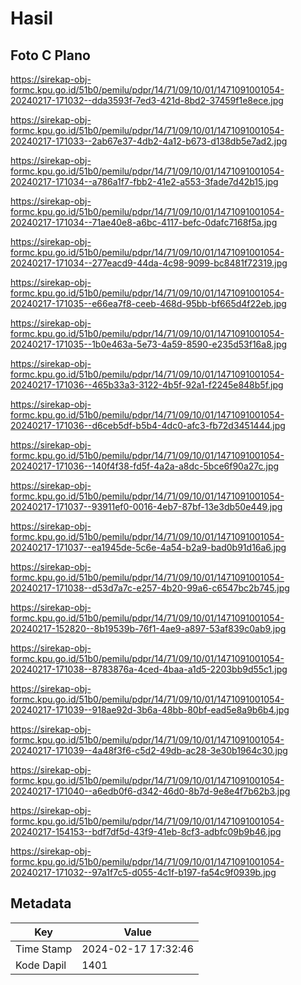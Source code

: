 # Hasil

## Foto C Plano

https://sirekap-obj-formc.kpu.go.id/51b0/pemilu/pdpr/14/71/09/10/01/1471091001054-20240217-171032--dda3593f-7ed3-421d-8bd2-37459f1e8ece.jpg

https://sirekap-obj-formc.kpu.go.id/51b0/pemilu/pdpr/14/71/09/10/01/1471091001054-20240217-171033--2ab67e37-4db2-4a12-b673-d138db5e7ad2.jpg

https://sirekap-obj-formc.kpu.go.id/51b0/pemilu/pdpr/14/71/09/10/01/1471091001054-20240217-171034--a786a1f7-fbb2-41e2-a553-3fade7d42b15.jpg

https://sirekap-obj-formc.kpu.go.id/51b0/pemilu/pdpr/14/71/09/10/01/1471091001054-20240217-171034--71ae40e8-a6bc-4117-befc-0dafc7168f5a.jpg

https://sirekap-obj-formc.kpu.go.id/51b0/pemilu/pdpr/14/71/09/10/01/1471091001054-20240217-171034--277eacd9-44da-4c98-9099-bc8481f72319.jpg

https://sirekap-obj-formc.kpu.go.id/51b0/pemilu/pdpr/14/71/09/10/01/1471091001054-20240217-171035--e66ea7f8-ceeb-468d-95bb-bf665d4f22eb.jpg

https://sirekap-obj-formc.kpu.go.id/51b0/pemilu/pdpr/14/71/09/10/01/1471091001054-20240217-171035--1b0e463a-5e73-4a59-8590-e235d53f16a8.jpg

https://sirekap-obj-formc.kpu.go.id/51b0/pemilu/pdpr/14/71/09/10/01/1471091001054-20240217-171036--465b33a3-3122-4b5f-92a1-f2245e848b5f.jpg

https://sirekap-obj-formc.kpu.go.id/51b0/pemilu/pdpr/14/71/09/10/01/1471091001054-20240217-171036--d6ceb5df-b5b4-4dc0-afc3-fb72d3451444.jpg

https://sirekap-obj-formc.kpu.go.id/51b0/pemilu/pdpr/14/71/09/10/01/1471091001054-20240217-171036--140f4f38-fd5f-4a2a-a8dc-5bce6f90a27c.jpg

https://sirekap-obj-formc.kpu.go.id/51b0/pemilu/pdpr/14/71/09/10/01/1471091001054-20240217-171037--93911ef0-0016-4eb7-87bf-13e3db50e449.jpg

https://sirekap-obj-formc.kpu.go.id/51b0/pemilu/pdpr/14/71/09/10/01/1471091001054-20240217-171037--ea1945de-5c6e-4a54-b2a9-bad0b91d16a6.jpg

https://sirekap-obj-formc.kpu.go.id/51b0/pemilu/pdpr/14/71/09/10/01/1471091001054-20240217-171038--d53d7a7c-e257-4b20-99a6-c6547bc2b745.jpg

https://sirekap-obj-formc.kpu.go.id/51b0/pemilu/pdpr/14/71/09/10/01/1471091001054-20240217-152820--8b19539b-76f1-4ae9-a897-53af839c0ab9.jpg

https://sirekap-obj-formc.kpu.go.id/51b0/pemilu/pdpr/14/71/09/10/01/1471091001054-20240217-171038--8783876a-4ced-4baa-a1d5-2203bb9d55c1.jpg

https://sirekap-obj-formc.kpu.go.id/51b0/pemilu/pdpr/14/71/09/10/01/1471091001054-20240217-171039--918ae92d-3b6a-48bb-80bf-ead5e8a9b6b4.jpg

https://sirekap-obj-formc.kpu.go.id/51b0/pemilu/pdpr/14/71/09/10/01/1471091001054-20240217-171039--4a48f3f6-c5d2-49db-ac28-3e30b1964c30.jpg

https://sirekap-obj-formc.kpu.go.id/51b0/pemilu/pdpr/14/71/09/10/01/1471091001054-20240217-171040--a6edb0f6-d342-46d0-8b7d-9e8e4f7b62b3.jpg

https://sirekap-obj-formc.kpu.go.id/51b0/pemilu/pdpr/14/71/09/10/01/1471091001054-20240217-154153--bdf7df5d-43f9-41eb-8cf3-adbfc09b9b46.jpg

https://sirekap-obj-formc.kpu.go.id/51b0/pemilu/pdpr/14/71/09/10/01/1471091001054-20240217-171032--97a1f7c5-d055-4c1f-b197-fa54c9f0939b.jpg


## Metadata

| Key        | Value               |
| ---------- | ------------------- |
| Time Stamp | 2024-02-17 17:32:46 |
| Kode Dapil | 1401                |



